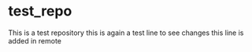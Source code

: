 # test_repo
This is a test repository
 this is again a test line to see changes 
this line is added in remote

